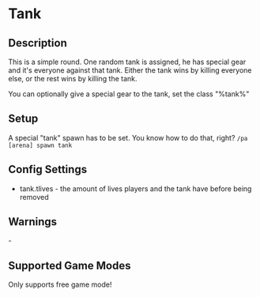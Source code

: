 # Tank
## Description

This is a simple round. One random tank is assigned, he has special gear and it's everyone against that tank. Either the tank wins by killing everyone else, or the rest wins by killing the tank.

You can optionally give a special gear to the tank, set the class "%tank%"
## Setup

A special "tank" spawn has to be set. You know how to do that, right? `/pa [arena] spawn tank`
## Config Settings

- tank.tlives \- the amount of lives players and the tank have before being removed 

## Warnings

\-

## Supported Game Modes

Only supports free game mode!
